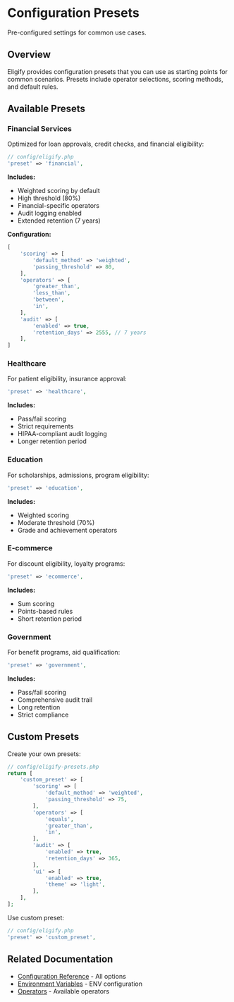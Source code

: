 # Configuration Presets

Pre-configured settings for common use cases.

## Overview

Eligify provides configuration presets that you can use as starting points for common scenarios. Presets include operator selections, scoring methods, and default rules.

## Available Presets

### Financial Services

Optimized for loan approvals, credit checks, and financial eligibility:

```php
// config/eligify.php
'preset' => 'financial',
```

**Includes:**
- Weighted scoring by default
- High threshold (80%)
- Financial-specific operators
- Audit logging enabled
- Extended retention (7 years)

**Configuration:**
```php
[
    'scoring' => [
        'default_method' => 'weighted',
        'passing_threshold' => 80,
    ],
    'operators' => [
        'greater_than',
        'less_than',
        'between',
        'in',
    ],
    'audit' => [
        'enabled' => true,
        'retention_days' => 2555, // 7 years
    ],
]
```

### Healthcare

For patient eligibility, insurance approval:

```php
'preset' => 'healthcare',
```

**Includes:**
- Pass/fail scoring
- Strict requirements
- HIPAA-compliant audit logging
- Longer retention period

### Education

For scholarships, admissions, program eligibility:

```php
'preset' => 'education',
```

**Includes:**
- Weighted scoring
- Moderate threshold (70%)
- Grade and achievement operators

### E-commerce

For discount eligibility, loyalty programs:

```php
'preset' => 'ecommerce',
```

**Includes:**
- Sum scoring
- Points-based rules
- Short retention period

### Government

For benefit programs, aid qualification:

```php
'preset' => 'government',
```

**Includes:**
- Pass/fail scoring
- Comprehensive audit trail
- Long retention
- Strict compliance

## Custom Presets

Create your own presets:

```php
// config/eligify-presets.php
return [
    'custom_preset' => [
        'scoring' => [
            'default_method' => 'weighted',
            'passing_threshold' => 75,
        ],
        'operators' => [
            'equals',
            'greater_than',
            'in',
        ],
        'audit' => [
            'enabled' => true,
            'retention_days' => 365,
        ],
        'ui' => [
            'enabled' => true,
            'theme' => 'light',
        ],
    ],
];
```

Use custom preset:

```php
// config/eligify.php
'preset' => 'custom_preset',
```

## Related Documentation

- [Configuration Reference](reference.md) - All options
- [Environment Variables](environment-variables.md) - ENV configuration
- [Operators](operators.md) - Available operators
